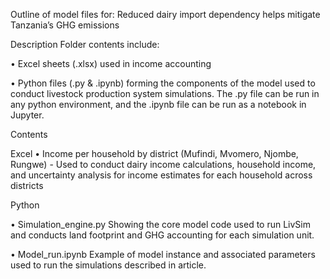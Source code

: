 Outline of model files for: Reduced dairy import dependency helps mitigate Tanzania’s GHG emissions

Description
Folder contents include:

•	Excel sheets (.xlsx) used in income accounting

•	Python files (.py & .ipynb) forming the components of the model used to conduct livestock production system simulations. 
The .py file can be run in any python environment, and the .ipynb file can be run as a notebook in Jupyter.

Contents

Excel
•	Income per household by district (Mufindi, Mvomero, Njombe, Rungwe)
	- Used to conduct dairy income calculations, household income, and uncertainty analysis for income estimates for each household across districts

Python

•	Simulation_engine.py
Showing the core model code used to run LivSim and conducts land footprint and GHG accounting for each simulation unit.

•	Model_run.ipynb
Example of model instance and associated parameters used to run the simulations described in article.



